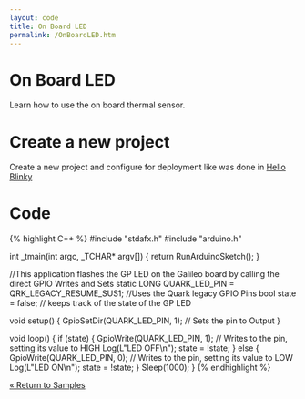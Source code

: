 ```yaml
---
layout: code
title: On Board LED
permalink: /OnBoardLED.htm
---
```


# On Board LED
Learn how to use the on board thermal sensor.

# Create a new project
Create a new project and configure for deployment like was done in [Hello Blinky](HelloBlinky.htm)

# Code

{% highlight C++ %}
#include "stdafx.h"
#include "arduino.h"

int _tmain(int argc, _TCHAR* argv[])
{
  return RunArduinoSketch();
}

//This application flashes the GP LED on the Galileo board by calling the direct GPIO Writes and Sets
static LONG QUARK_LED_PIN = QRK_LEGACY_RESUME_SUS1; //Uses the Quark legacy GPIO Pins
bool state = false; // keeps track of the state of the GP LED

void setup()
{
  GpioSetDir(QUARK_LED_PIN, 1); // Sets the pin to Output
}

void loop()
{
  if (state)
  {
    GpioWrite(QUARK_LED_PIN, 1); // Writes to the pin, setting its value to HIGH
    Log(L"LED OFF\n");
    state = !state;
  }
  else
  {
    GpioWrite(QUARK_LED_PIN, 0); // Writes to the pin, setting its value to LOW
    Log(L"LED ON\n");
    state = !state;
  }
  Sleep(1000);
}
{% endhighlight %}

[&laquo; Return to Samples](SampleApps.htm)
